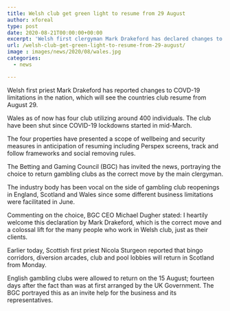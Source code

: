```yaml
---
title: Welsh club get green light to resume from 29 August
author: xforeal 
type: post
date: 2020-08-21T00:00:00+00:00
excerpt: 'Welsh first clergyman Mark Drakeford has declared changes to COVD-19 limitations in the nation, which will see the countries club return from August 29 '
url: /welsh-club-get-green-light-to-resume-from-29-august/
image : images/news/2020/08/wales.jpg
categories:
  - news

---
```

Welsh first priest Mark Drakeford has reported changes to COVD-19 limitations in the nation, which will see the countries club resume from August 29. 

Wales as of now has four club utilizing around 400 individuals. The club have been shut since COVID-19 lockdowns started in mid-March. 

The four properties have presented a scope of wellbeing and security measures in anticipation of resuming including Perspex screens, track and follow frameworks and social removing rules. 

The Betting and Gaming Council (BGC) has invited the news, portraying the choice to return gambling clubs as the correct move by the main clergyman. 

The industry body has been vocal on the side of gambling club reopenings in England, Scotland and Wales since some different business limitations were facilitated in June. 

Commenting on the choice, BGC CEO Michael Dugher stated: I heartily welcome this declaration by Mark Drakeford, which is the correct move and a colossal lift for the many people who work in Welsh club, just as their clients. 

Earlier today, Scottish first priest Nicola Sturgeon reported that bingo corridors, diversion arcades, club and pool lobbies will return in Scotland from Monday. 

English gambling clubs were allowed to return on the 15 August; fourteen days after the fact than was at first arranged by the UK Government. The BGC portrayed this as an invite help for the business and its representatives.